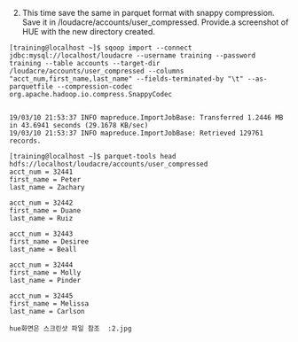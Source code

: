 2. This time save the same in parquet format with snappy compression. Save it in
/loudacre/accounts/user_compressed. Provide.a screenshot of HUE with the new directory created.

```
[training@localhost ~]$ sqoop import --connect jdbc:mysql://localhost/loudacre --username training --password training --table accounts --target-dir /loudacre/accounts/user_compressed --columns "acct_num,first_name,last_name" --fields-terminated-by "\t" --as-parquetfile --compression-codec org.apache.hadoop.io.compress.SnappyCodec


19/03/10 21:53:37 INFO mapreduce.ImportJobBase: Transferred 1.2446 MB in 43.6941 seconds (29.1678 KB/sec)
19/03/10 21:53:37 INFO mapreduce.ImportJobBase: Retrieved 129761 records.

[training@localhost ~]$ parquet-tools head hdfs://localhost/loudacre/accounts/user_compressed
acct_num = 32441
first_name = Peter
last_name = Zachary

acct_num = 32442
first_name = Duane
last_name = Ruiz

acct_num = 32443
first_name = Desiree
last_name = Beall

acct_num = 32444
first_name = Molly
last_name = Pinder

acct_num = 32445
first_name = Melissa
last_name = Carlson

hue화면은 스크린샷 파일 참조  :2.jpg
```
